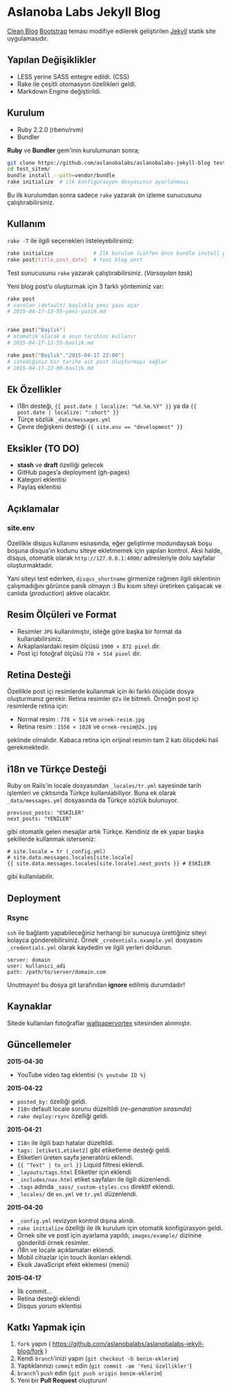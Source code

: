 # Aslanoba Labs Jekyll Blog

[Clean Blog][01] [Bootstrap][02] teması modifiye edilerek geliştirilen
[Jekyll][03] statik site uygulamasıdır.


## Yapılan Değişiklikler
* LESS yerine SASS entegre edildi. (CSS)
* Rake ile çeşitli otomasyon özellikleri geldi.
* Markdown Engine değiştirildi.


## Kurulum
* Ruby 2.2.0 (rbenv/rvm)
* Bundler

**Ruby** ve **Bundler** gem'inin kurulumunan sonra;

```bash
git clone https://github.com/aslanobalabs/aslanobalabs-jekyll-blog test_sitem
cd test_sitem/
bundle install --path=vendor/bundle
rake initialize  # ilk konfigürasyon dosyasının ayarlanması
```

Bu ilk kurulumdan sonra sadece `rake` yazarak ön izleme sunucusunu
çalıştırabilirsiniz.


## Kullanım
`rake -T` ile ilgili seçenekleri listeleyebilirsiniz:

```sh
rake initialize             # İlk kurulum (Lütfen önce bundle install yapın!)
rake post[title,post_date]  # Yeni blog post
```

Test sunucusunu `rake` yazarak çalıştırabilirsiniz. (*Varsayılan task*)

Yeni blog post’u oluşturmak için 3 farklı yönteminiz var:

```bash
rake post
# varolan (default) başlıkla yeni yazı açar
# 2015-04-17-13-55-yeni-yazim.md


rake post["Başlık"]
# otomatik olarak o anın tarihini kullanır
# 2015-04-17-13-55-baslik.md

rake post["Başlık","2015-04-17 22:00"]
# istediğiniz bir tarihe ait post oluşturmayı sağlar
# 2015-04-17-22-00-baslik.md
```


## Ek Özellikler
* i18n desteği, `{{ post.date | localize: "%d.%m.%Y" }}` ya da
`{{ post.date | localize: ":short" }}`
* Türçe sözlük `_data/messages.yml`
* Çevre değişkeni desteği `{{ site.env == "development" }}`


## Eksikler (TO DO)
* **stash** ve **draft** özelliği gelecek
* GitHub pages’a deployment (gh-pages)
* Kategori eklentisi
* Paylaş eklentisi


## Açıklamalar
### site.env
Özellikle disqus kullanımı esnasında, eğer geliştirme modundaysak boşu boşuna
disqus’ın kodunu siteye ekletmemek için yapılan kontrol. Aksi halde, disqus,
otomatik olarak `http://127.0.0.1:4000/` adresleriyle dolu sayfalar
oluşturmaktadır.

Yani siteyi test ederken, `disqus_shortname` girmenize rağmen ilgili eklentinin
çalışmadığını görünce panik olmayın :) Bu kısım siteyi üretirken çalışacak
ve canlıda (*production*) aktive olacaktır.

## Resim Ölçüleri ve Format
* Resimler `JPG` kullanılmıştır, isteğe göre başka bir format da
kullanabilirsiniz.
* Arkaplanlardaki resim ölçüsü  `1900 × 872 pixel` dir.
* Post içi fotoğraf ölçüsü `778 × 514 pixel` dir.

## Retina Desteği
Özellikle post içi resimlerde kullanmak için iki farklı ölüçüde dosya
oluşturmanız gerekir. Retina resimler `@2x` ile bitmeli. Örneğin post
içi resimlerde retina için:

* Normal resim : `778 × 514` ve `ornek-resim.jpg`
* Retina resim : `1556 × 1028` ve `ornek-resim@2x.jpg`

şeklinde olmalıdır. Kabaca retina için orijinal resmin tam 2 katı ölüçdeki
hali gerekmektedir.

## i18n ve Türkçe Desteği
Ruby on Rails'in locale dosyasından `_locales/tr.yml` sayesinde tarih işlemleri
ve çıktısında Türkçe kullanılabiliyor. Buna ek olarak `_data/messages.yml`
dosyasında da Türkçe sözlük bulunuyor.

    previous_posts: "ESKİLER"
    next_posts: "YENİLER"

gibi otomatik gelen mesajlar artık Türkçe. Kendiniz de ek yapar başka
şekillerde kullanmak isterseniz:

    # site.locale = tr (_config.yml)
    # site.data.messages.locales[site.locale]
    {{ site.data.messages.locales[site.locale].next_posts }} # ESKİLER

gibi kullanılabilir.


## Deployment
### Rsync

`ssh` ile bağlantı yapabileceğiniz herhangi bir sunucuya ürettiğiniz siteyi
kolayca gönderebilirsiniz. Örnek `_credentials.example.yml` dosyasını
`_credentials.yml` olarak kaydedin ve ilgili yerleri doldurun.

    server: domain
    user: kullanici_adi
    path: /path/to/server/domain.com

Unutmayın! bu dosya git tarafından **ignore** edilmiş durumdadır!


## Kaynaklar
Sitede kullanılan fotoğraflar [wallpapervortex][04] sitesinden alınmıştır.


## Güncellemeler
**2015-04-30**

* YouTube video tag eklentisi `{% youtube ID %}`

**2015-04-22**

* `posted_by:` özelliği geldi.
* `I18n` default locale sorunu düzeltildi (*re-genaration sırasında*)
* `rake deploy:rsync` özelliği geldi.

**2015-04-21**

* `I18n` ile ilgili bazı hatalar düzeltildi.
* `tags: [etiket1,etiket2]` gibi etiketleme desteği geldi.
* Etiketleri üreten sayfa jeneratörü eklendi.
* `{{ "Text" | to_url }}` Liquid filtresi eklendi.
* `_layouts/tags.html` Etiketler için eklendi
* `_includes/nav.html` etiket sayfaları ile ilgili düzenlendi.
* `.tags` adında `_sass/_custom-styles.css` direktif eklendi.
* `_locales/` de `en.yml` ve `tr.yml` düzenlendi.

**2015-04-20**

* `_config.yml` revizyon kontrol dışına alındı.
* `rake initialize` özelliği ile ilk kurulum için otomatik konfigürasyon geldi.
* Örnek site ve post için ayarlama yapıldı, `images/example/` dizinine gönderildi
örnek resimler.
* i18n ve locale açıklamaları eklendi.
* Mobil cihazlar için touch ikonları eklendi.
* Eksik JavaScript efekt eklemesi (menü)

**2015-04-17**

* İlk commit...
* Retina desteği eklendi
* Disqus yorum eklentisi


## Katkı Yapmak için
1. `fork` yapın ( https://github.com/aslanobalabs/aslanobalabs-jekyll-blog/fork )
2. Kendi `branch`’inizi yapın (`git checkout -b benim-eklerim`)
3. Yaptıklarınızı `commit` edin (`git commit -am 'Yeni özellikler'`)
4. `branch`’i `push` edin (`git push origin benim-eklerim`)
5. Yeni bir **Pull Request** oluşturun!

[01]: http://startbootstrap.com/template-overviews/clean-blog/
[02]: http://getbootstrap.com/
[03]: http://jekyllrb.com/
[04]: http://www.wallpapervortex.com/

